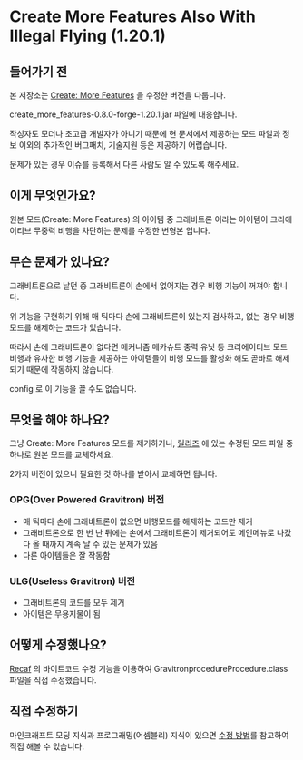 # Create More Features Also With Illegal Flying (1.20.1)

## 들어가기 전
본 저장소는 [Create: More Features](https://www.curseforge.com/minecraft/mc-mods/create-more-features) 을 수정한 버전을 다룹니다.

create_more_features-0.8.0-forge-1.20.1.jar 파일에 대응합니다.

작성자도 모더나 초고급 개발자가 아니기 때문에 현 문서에서 제공하는 모드 파일과 정보 이외의 추가적인 버그패치, 기술지원 등은 제공하기 어렵습니다.

문제가 있는 경우 이슈를 등록해서 다른 사람도 알 수 있도록 해주세요.

## 이게 무엇인가요?
원본 모드(Create: More Features) 의 아이템 중 그래비트론 이라는 아이템이 크리에이티브 무중력 비행을 차단하는 문제를 수정한 변형본 입니다.

## 무슨 문제가 있나요?
그래비트론으로 날던 중 그래비트론이 손에서 없어지는 경우 비행 기능이 꺼져야 합니다.

위 기능을 구현하기 위해 매 틱마다 손에 그래비트론이 있는지 검사하고, 없는 경우 비행 모드를 해제하는 코드가 있습니다.

따라서 손에 그래비트론이 없다면 메커니즘 메카슈트 중력 유닛 등 크리에이티브 모드 비행과 유사한 비행 기능을 제공하는 아이템들이 비행 모드를 활성화 해도 곧바로 해제되기 때문에 작동하지 않습니다.

config 로 이 기능을 끌 수도 없습니다.

## 무엇을 해야 하나요?
그냥 Create: More Features 모드를 제거하거나, [릴리즈](/release) 에 있는 수정된 모드 파일 중 하나로 원본 모드를 교체하세요.

2가지 버전이 있으니 필요한 것 하나를 받아서 교체하면 됩니다.
### OPG(Over Powered Gravitron) 버전
- 매 틱마다 손에 그래비트론이 없으면 비행모드를 해제하는 코드만 제거
- 그래비트론으로 한 번 난 뒤에는 손에서 그래비트론이 제거되어도 메인메뉴로 나갔다 올 때까지 계속 날 수 있는 문제가 있음
- 다른 아이템들은 잘 작동함

### ULG(Useless Gravitron) 버전
- 그래비트론의 코드를 모두 제거
- 아이템은 무용지물이 됨

## 어떻게 수정했나요?
[Recaf](https://recaf.coley.software/home.html) 의 바이트코드 수정 기능을 이용하여 GravitronprocedureProcedure.class 파일을 직접 수정했습니다.

## 직접 수정하기
마인크래프트 모딩 지식과 프로그래밍(어셈블리) 지식이 있으면 [수정 방법](/docs/ko/howTo.md)를 참고하여 직접 해볼 수 있습니다.
